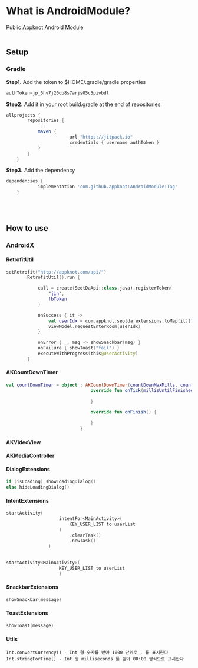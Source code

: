# What is AndroidModule?

Public Appknot Android Module
<br/><br/>


## Setup


### Gradle
<b>Step1.</b> Add the token to $HOME/.gradle/gradle.properties
```gradle
authToken=jp_6hv7j20dp8s7arjs05c5pivbdl
```

<b>Step2.</b> Add it in your root build.gradle at the end of repositories:
```gradle
allprojects {
		repositories {
			...
			maven {
                        url "https://jitpack.io"
                        credentials { username authToken }
            }
		}
	}
```

<b>Step3.</b> Add the dependency
```gradle
dependencies {
	        implementation 'com.github.appknot:AndroidModule:Tag'
	}
```
<br/><br/>

## How to use

### AndroidX
#### RetrofitUtil
```kotlin
setRetrofit("http://appknot.com/api/")
        RetrofitUtil().run {

            call = create(SeotDaApi::class.java).registerToken(
                "jin",
                fbToken
            )

            onSuccess { it ->
                val userIdx = com.appknot.seotda.extensions.toMap(it)["user_idx"].toString()
                viewModel.requestEnterRoom(userIdx)
            }

            onError { _, msg -> showSnackbar(msg) }
            onFailure { showToast("fail") }
            executeWithProgress(this@UserActivity)
        }
```
#### AKCountDownTimer
```kotlin
val countDownTimer = object : AKCountDownTimer(countDownMaxMills, countDownInterval) {
                                override fun onTick(millisUntilFinished: Long) {
                                    
                                }

                                override fun onFinish() {
                                
                                }
                            }
```

#### AKVideoView
#### AKMediaController

#### DialogExtensions
```kotlin
if (isLoading) showLoadingDialog()
else hideLoadingDialog()
```

#### IntentExtensions
```kotlin
startActivity(
                    intentFor<MainActivity>(
                        KEY_USER_LIST to userList
                    )
                        .clearTask()
                        .newTask()
                )
                
                
startActivity<MainActivity>(
                    KEY_USER_LIST to userList
                    )
```

#### SnackbarExtensions
```kotlin
showSnackbar(message)
```

#### ToastExtensions
```kotlin
showToast(message)
```

#### Utils
```
Int.convertCurrency() - Int 형 숫자를 받아 1000 단위로 , 를 표시한다
Int.stringForTime() - Int 형 milliseconds 를 받아 00:00 형식으로 표시한다
```